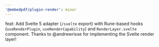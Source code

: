 ```yaml
---
'@embedpdf/plugin-render': minor
---
```


feat: Add Svelte 5 adapter (`/svelte` export) with Rune-based hooks (`useRenderPlugin`, `useRenderCapability`) and `RenderLayer.svelte` component. Thanks to @andrewrisse for implementing the Svelte render layer!
